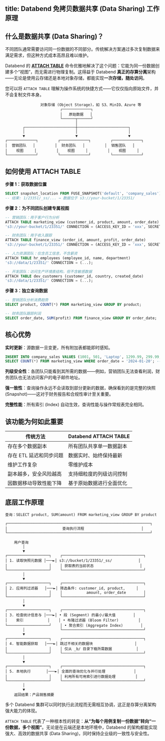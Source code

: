 title: Databend 免拷贝数据共享 (Data Sharing) 工作原理
---

## 什么是数据共享 (Data Sharing)？

不同团队通常需要访问同一份数据的不同部分。传统解决方案通过多次复制数据来满足需求，但这种方式成本高昂且难以维护。

Databend 的 **[ATTACH TABLE](/sql/sql-commands/ddl/table/attach-table)** 命令优雅地解决了这个问题：它能为同一份数据创建多个“视图”，而无需进行物理复制。这得益于 Databend **真正的存算分离**架构——无论是使用云存储还是本地对象存储，都能实现**一次存储，随处访问**。

您可以将 `ATTACH TABLE` 理解为操作系统的快捷方式——它仅仅指向原始文件，并不会复制文件本身。

```
                对象存储 (Object Storage)，如 S3、MinIO、Azure 等
                         ┌─────────────┐
                         │   原始数据   │
                         └──────┬──────┘
                                │
        ┌───────────────────────┼───────────────────────┐
        │                       │                       │
        ▼                       ▼                       ▼
┌─────────────┐         ┌─────────────┐         ┌─────────────┐
│  营销团队   │         │  财务团队   │         │  销售团队   │
│    视图     │         │    视图     │         │    视图     │
└─────────────┘         └─────────────┘         └─────────────┘
```

## 如何使用 ATTACH TABLE

**步骤 1：获取数据位置**
```sql
SELECT snapshot_location FROM FUSE_SNAPSHOT('default', 'company_sales');
-- 结果: 1/23351/_ss/... → 数据位于 s3://your-bucket/1/23351/
```

**步骤 2：为不同团队创建专属视图**
```sql
-- 营销团队：用于客户行为分析
ATTACH TABLE marketing_view (customer_id, product, amount, order_date) 
's3://your-bucket/1/23351/' CONNECTION = (ACCESS_KEY_ID = 'xxx', SECRET_ACCESS_KEY = 'yyy');

-- 财务团队：用于收入跟踪
ATTACH TABLE finance_view (order_id, amount, profit, order_date) 
's3://your-bucket/1/23351/' CONNECTION = (ACCESS_KEY_ID = 'xxx', SECRET_ACCESS_KEY = 'yyy');

-- 人力资源团队：仅含员工信息，不含薪资
ATTACH TABLE hr_employees (employee_id, name, department) 
's3://data/1/23351/' CONNECTION = (...);

-- 开发团队：访问生产环境表结构，但不含敏感数据
ATTACH TABLE dev_customers (customer_id, country, created_date) 
's3://data/1/23351/' CONNECTION = (...);
```

**步骤 3：独立查询数据**
```sql
-- 营销团队分析消费趋势
SELECT product, COUNT(*) FROM marketing_view GROUP BY product;

-- 财务团队跟踪利润
SELECT order_date, SUM(profit) FROM finance_view GROUP BY order_date;
```

## 核心优势

**实时更新**：源数据一旦变更，所有附加表都能即时感知。
```sql
INSERT INTO company_sales VALUES (1001, 501, 'Laptop', 1299.99, 299.99, 'user@email.com', '2025-01-20');
SELECT COUNT(*) FROM marketing_view WHERE order_date = '2024-01-20'; -- 返回：1
```

**列级安全性**：各团队只能看到其所需的数据——例如，营销团队无法查看利润，财务团队也无法访问客户的电子邮件地址。

**强一致性**：查询操作永远不会读取到部分更新的数据，确保看到的是完整的快照 (Snapshot)——这对于财务报告和合规性审计至关重要。

**完整性能**：所有索引 (Index) 自动生效，查询性能与操作常规表完全相同。

## 该功能为何如此重要

| 传统方法 | Databend ATTACH TABLE |
|---------------------|----------------------|
| 存在多个数据副本 | 所有团队共享单一数据副本 |
| 存在 ETL 延迟和同步问题 | 数据实时、始终保持最新 |
| 维护工作复杂 | 零维护成本 |
| 副本越多，安全风险越高 | 支持细粒度的列级访问控制 |
| 因数据移动导致性能下降 | 基于原始数据进行全面优化 |

## 底层工作原理

```
查询：SELECT product, SUM(amount) FROM marketing_view GROUP BY product

┌─────────────────────────────────────────────────────────────────┐
│                         查询执行流程                          │
└─────────────────────────────────────────────────────────────────┘

    用户查询
        │
        ▼
┌───────────────────┐    ┌─────────────────────────────────────┐
│ 1. 读取快照元数据 │───►│ s3://bucket/1/23351/_ss/            │
│                   │    │ 获取表的当前状态                     │
└───────────────────┘    └─────────────────────────────────────┘
        │
        ▼
┌───────────────────┐    ┌─────────────────────────────────────┐
│ 2. 应用列过滤器   │───►│ 筛选条件: customer_id, product,     │
│                   │    │           amount, order_date        │
└───────────────────┘    └─────────────────────────────────────┘
        │
        ▼
┌───────────────────┐    ┌─────────────────────────────────────┐
│ 3. 检查统计信息与 │───►│ • 段 (Segment) 的最小/最大值        │
│    索引           │    │ • 布隆过滤器 (Bloom Filter)         │
└───────────────────┘    │ • 聚合索引 (Aggregate Index)        │
        │                └─────────────────────────────────────┘
        ▼
┌───────────────────┐    ┌─────────────────────────────────────┐
│ 4. 智能数据获取   │───►│ 跳过不相关的数据块                   │
│                   │    │ 仅从 _b/ 目录下载所需数据           │
└───────────────────┘    └─────────────────────────────────────┘
        │
        ▼
┌───────────────────┐    ┌─────────────────────────────────────┐
│ 5. 本地执行       │───►│ 全面的查询优化与并行处理             │
│                   │    │ 利用所有可用索引进行数据处理         │
└───────────────────┘    └─────────────────────────────────────┘
        │
        ▼
    返回结果：产品销售摘要
```

多个 Databend 集群可以同时执行此流程而无需相互协调，这正是存算分离架构强大能力的体现。

`ATTACH TABLE` 代表了一种根本性的转变：**从“为每个用例复制一份数据”转向“一份数据，多个视图”**。无论是在云端还是本地环境中，Databend 的架构都能实现强大、高效的数据共享 (Data Sharing)，同时保持企业级的一致性与安全性。